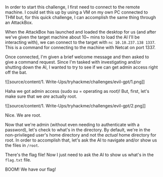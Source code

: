 
In order to start this challenge, I first need to connect to the remote machine. I could set this up by using a VM on my own PC connected to THM but, for this quick challenge, I can accomplish the same thing through an AttackBox.

When the AttackBox has launched and loaded the desktop for us (and after we've given the target machine about 10~ mins to load the AI I'll be interacting with), we can connect to the target with `nc 10.10.237.138 1337`. This is a command for connecting to the machine with Netcat on port 1337.

Once connected, I'm given a brief welcome message and then asked to give a command request. Since I'm tasked with investigating and/or shutting down the AI, I wanted to try to see if we can get admin access right off the bat.

![[source/content/1. Write-Ups/tryhackme/challenges/evil-gpt/1.png]]

Haha we got admin access (sudo su = operating as root)! But, first, let's make sure that we *are* actually root.

![[source/content/1. Write-Ups/tryhackme/challenges/evil-gpt/2.png]]

Nice. We are root.

Now that we're admin (without even needing to authenticate with a password), let's check to what's in the directory. By default, we're in the non-privileged user's home directory and not the *actual* home directory for root. In order to accomplish that, let's ask the AI to navigate and/or show us the files in `/root`.



 There's the flag file! Now I just need to ask the AI to show us what's in the `flag.txt` file.



BOOM! We have our flag!

